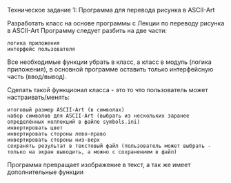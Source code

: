 Техническое задание 1:
Программа для перевода рисунка в ASCII-Art

Разработать класс на основе программы с Лекции по переводу рисунка в ASCII-Art
Программу следует разбить на две части:

    логика приложения
    интерфейс пользователя

Все необходимые функции убрать в класс, а класс в модуль (логика приложения), в основной программе оставить только интерфейсную часть (ввод/вывод).

Сделать такой функционал класса - это то что пользователь может настраивать/менять:

    итоговый размер ASCII-Art (в символах)
    набор символов для ASCII-Art (выбрать из нескольких заранее определённых коллекций в файле symbols.ini)
    инвертировать цвет
    инвертировать стороны лево-право
    инвертировать стороны низ-верх
    сохранять результат в текстовый файл (пользователь может выбрать - только на экран выводить, а можно с сохранением в файл)

Программа превращает изображение в текст, а так же имеет дополнительные функции 
